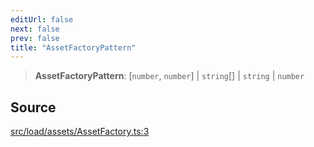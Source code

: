 ```yaml
---
editUrl: false
next: false
prev: false
title: "AssetFactoryPattern"
---
```


> **AssetFactoryPattern**: [`number`, `number`] \| `string`[] \| `string` \| `number`

## Source

[src/load/assets/AssetFactory.ts:3](https://github.com/relishinc/dill-pixel/blob/543438455c9a47928084300159416186c2aa1095/src/load/assets/AssetFactory.ts#L3)
